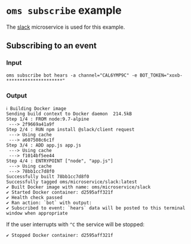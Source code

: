 # `oms subscribe` example
The [slack](https://github.com/microservice/slack) microservice is used for this example.

## Subscribing to an event
### Input
```
oms subscribe bot hears -a channel="CAL6YMP9C" -e BOT_TOKEN="xoxb-*********************"
```

### Output
```
ℹ Building Docker image
Sending build context to Docker daemon  214.5kB
Step 1/4 : FROM node:9.7-alpine
 ---> 2f9669a41a9f
Step 2/4 : RUN npm install @slack/client request
 ---> Using cache
 ---> a607508c6c1f
Step 3/4 : ADD app.js app.js
 ---> Using cache
 ---> f1014bf5ee44
Step 4/4 : ENTRYPOINT ["node", "app.js"]
 ---> Using cache
 ---> 78bb1cc7d8f0
Successfully built 78bb1cc7d8f0
Successfully tagged oms/microservice/slack:latest
✔ Built Docker image with name: oms/microservice/slack
✔ Started Docker container: d2595aff321f
✔ Health check passed
✔ Ran action: `bot` with output:
✔ Subscribed to event: `hears` data will be posted to this terminal window when appropriate
```

If the user interrupts with `^C` the service will be stopped:
```
✔ Stopped Docker container: d2595aff321f
```

